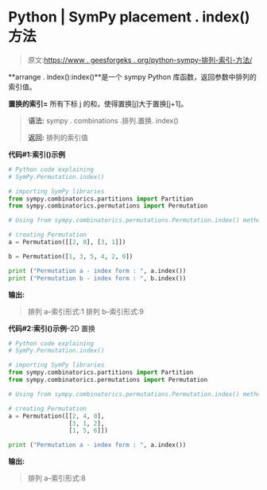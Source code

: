 # Python | SymPy placement . index()方法

> 原文:[https://www . geesforgeks . org/python-sympy-排列-索引-方法/](https://www.geeksforgeeks.org/python-sympy-permutation-index-method/)

**arrange . index():index()**是一个 sympy Python 库函数，返回参数中排列的索引值。

**置换的索引=** 所有下标 j 的和，使得置换[j]大于置换[j+1]。

> **语法:**
> sympy . combinations .排列.置换. index()
> 
> **返回:**
> 排列的索引值

**代码#1:索引()示例**

```py
# Python code explaining
# SymPy.Permutation.index()

# importing SymPy libraries
from sympy.combinatorics.partitions import Partition
from sympy.combinatorics.permutations import Permutation

# Using from sympy.combinatorics.permutations.Permutation.index() method 

# creating Permutation
a = Permutation([[2, 0], [3, 1]])

b = Permutation([1, 3, 5, 4, 2, 0])

print ("Permutation a - index form : ", a.index())
print ("Permutation b - index form : ", b.index())
```

**输出:**

> 排列 a–索引形式:1
> 排列 b–索引形式:9

**代码#2:索引()示例**–2D 置换

```py
# Python code explaining
# SymPy.Permutation.index()

# importing SymPy libraries
from sympy.combinatorics.partitions import Partition
from sympy.combinatorics.permutations import Permutation

# Using from sympy.combinatorics.permutations.Permutation.index() method 

# creating Permutation
a = Permutation([[2, 4, 0], 
                 [3, 1, 2],
                 [1, 5, 6]])

print ("Permutation a - index form : ", a.index())
```

**输出:**

> 排列 a–索引形式:8